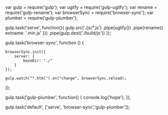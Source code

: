 var gulp = require('gulp');
var uglify = require('gulp-uglify');
var rename = require('gulp-rename');
var browserSync = require('browser-sync');
var plumber = require('gulp-plumber');

gulp.task('serve', function(){
    gulp.src('./js/*.js')
        .pipe(uglify())
        .pipe(rename({ extname: '.min.js' }))
        .pipe(gulp.dest('./build/js'))
});



gulp.task('browser-sync', function () {


    browserSync.init({
        server: {
            baseDir: "./"
        }
    });

    gulp.watch("*.html").on("change", browserSync.reload);
});

gulp.task('gulp-plumber', function() {
    console.log('hope');
});



gulp.task('default', ['serve', 'browser-sync','gulp-plumber']); 

